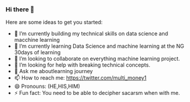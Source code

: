 ### Hi there 👋

Here are some ideas to get you started:

- 🔭 I’m currently building my technical skills on data science and macchine learning
- 🌱 I’m currently learning Data Science and machine learning at the NG 30days of learning
- 👯 I’m looking to collaborate on everything machine learning project.
- 🤔 I’m looking for help with breaking technical concepts.
- 💬 Ask me aboutlearning journey
- 📫 How to reach me: https://twitter.com/multi_money1
- 😄 Pronouns: (HE,HIS,HIM)
- ⚡ Fun fact: You need to be able to decipher sacarsm when with me.

